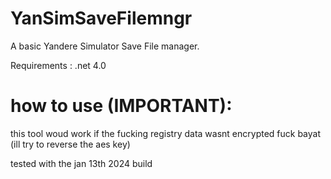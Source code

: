 # YanSimSaveFilemngr
A basic Yandere Simulator Save File manager.

Requirements : .net 4.0

# how to use (IMPORTANT):
 this tool woud work if the fucking registry data wasnt encrypted fuck bayat (ill try to reverse the aes key)

tested with the jan 13th 2024 build
